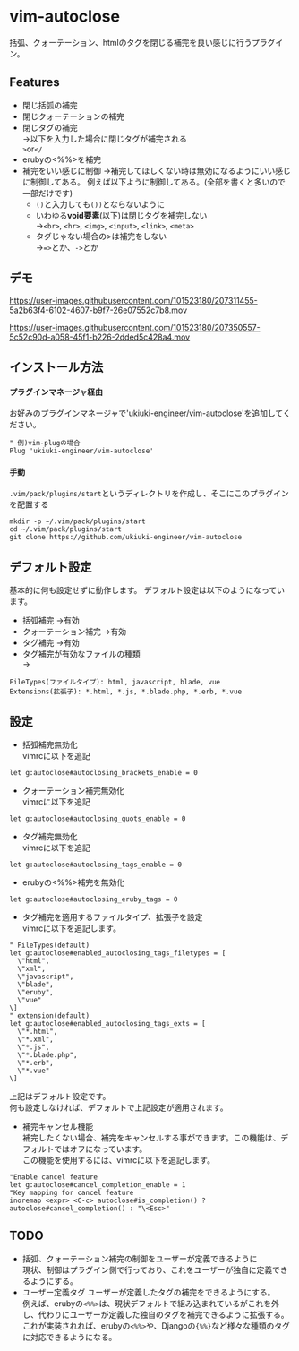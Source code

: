 # vim-autoclose
括弧、クォーテーション、htmlのタグを閉じる補完を良い感じに行うプラグイン。

## Features
- 閉じ括弧の補完
- 閉じクォーテーションの補完
- 閉じタグの補完  
→以下を入力した場合に閉じタグが補完される  
`>`or`</`
- erubyの<%%>を補完
- 補完をいい感じに制御
→補完してほしくない時は無効になるようにいい感じに制御してある。
例えば以下ように制御してある。(全部を書くと多いので一部だけです)
  - `()`と入力しても`())`とならないように
  - いわゆる**void要素**(以下)は閉じタグを補完しない  
  →`<br>`, `<hr>`, `<img>`, `<input>`, `<link>`, `<meta>`
  - タグじゃない場合の>は補完をしない  
  →`=>`とか、`->`とか

## デモ
https://user-images.githubusercontent.com/101523180/207311455-5a2b63f4-6102-4607-b9f7-26e07552c7b8.mov

https://user-images.githubusercontent.com/101523180/207350557-5c52c90d-a058-45f1-b226-2dded5c428a4.mov

## インストール方法
#### プラグインマネージャ経由
お好みのプラグインマネージャで'ukiuki-engineer/vim-autoclose'を追加してください。  
```vim
" 例)vim-plugの場合
Plug 'ukiuki-engineer/vim-autoclose'
```
#### 手動
`.vim/pack/plugins/start`というディレクトリを作成し、そこにこのプラグインを配置する
```
mkdir -p ~/.vim/pack/plugins/start
cd ~/.vim/pack/plugins/start
git clone https://github.com/ukiuki-engineer/vim-autoclose
```

## デフォルト設定
基本的に何も設定せずに動作します。
デフォルト設定は以下のようになっています。
- 括弧補完             →有効
- クォーテーション補完 →有効
- タグ補完             →有効
- タグ補完が有効なファイルの種類  
→
```
FileTypes(ファイルタイプ): html, javascript, blade, vue
Extensions(拡張子): *.html, *.js, *.blade.php, *.erb, *.vue
```

## 設定
- 括弧補完無効化  
vimrcに以下を追記
```vim
let g:autoclose#autoclosing_brackets_enable = 0
```
- クォーテーション補完無効化  
vimrcに以下を追記
```vim
let g:autoclose#autoclosing_quots_enable = 0
```
- タグ補完無効化  
vimrcに以下を追記
```vim
let g:autoclose#autoclosing_tags_enable = 0
```

- erubyの<%%>補完を無効化
```vim
let g:autoclose#autoclosing_eruby_tags = 0
```

- タグ補完を適用するファイルタイプ、拡張子を設定  
vimrcに以下を追記します。
```vim
" FileTypes(default)
let g:autoclose#enabled_autoclosing_tags_filetypes = [
  \"html",
  \"xml",
  \"javascript",
  \"blade",
  \"eruby",
  \"vue"
\]
" extension(default)
let g:autoclose#enabled_autoclosing_tags_exts = [
  \"*.html",
  \"*.xml",
  \"*.js",
  \"*.blade.php",
  \"*.erb",
  \"*.vue"
\]
```
上記はデフォルト設定です。  
何も設定しなければ、デフォルトで上記設定が適用されます。

- 補完キャンセル機能  
補完したくない場合、補完をキャンセルする事ができます。この機能は、デフォルトではオフになっています。  
この機能を使用するには、vimrcに以下を追記します。
```vim
"Enable cancel feature
let g:autoclose#cancel_completion_enable = 1
"Key mapping for cancel feature
inoremap <expr> <C-c> autoclose#is_completion() ? autoclose#cancel_completion() : "\<Esc>"
```

## TODO
- 括弧、クォーテーション補完の制御をユーザーが定義できるように  
現状、制御はプラグイン側で行っており、これをユーザーが独自に定義できるようにする。
- ユーザー定義タグ
ユーザーが定義したタグの補完をできるようにする。  
例えば、erubyの`<%%>`は、現状デフォルトで組み込まれているがこれを外し、代わりにユーザーが定義した独自のタグを補完できるように拡張する。  
これが実装されれば、erubyの`<%%>`や、Djangoの`{%%}`など様々な種類のタグに対応できるようになる。
